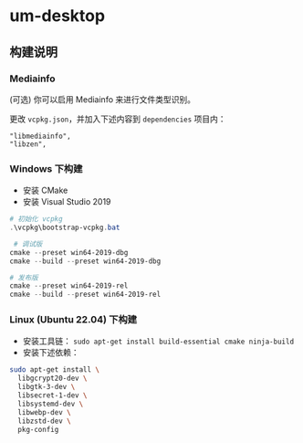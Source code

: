 # um-desktop

## 构建说明

### Mediainfo

(可选) 你可以启用 Mediainfo 来进行文件类型识别。

更改 `vcpkg.json`，并加入下述内容到 `dependencies` 项目内：

    "libmediainfo",
    "libzen",

### Windows 下构建

- 安装 CMake
- 安装 Visual Studio 2019

```powershell
# 初始化 vcpkg
.\vcpkg\bootstrap-vcpkg.bat

 # 调试版
cmake --preset win64-2019-dbg
cmake --build --preset win64-2019-dbg

# 发布版
cmake --preset win64-2019-rel
cmake --build --preset win64-2019-rel
```

### Linux (Ubuntu 22.04) 下构建

- 安装工具链： `sudo apt-get install build-essential cmake ninja-build`
- 安装下述依赖：

```sh
sudo apt-get install \
  libgcrypt20-dev \
  libgtk-3-dev \
  libsecret-1-dev \
  libsystemd-dev \
  libwebp-dev \
  libzstd-dev \
  pkg-config
```
